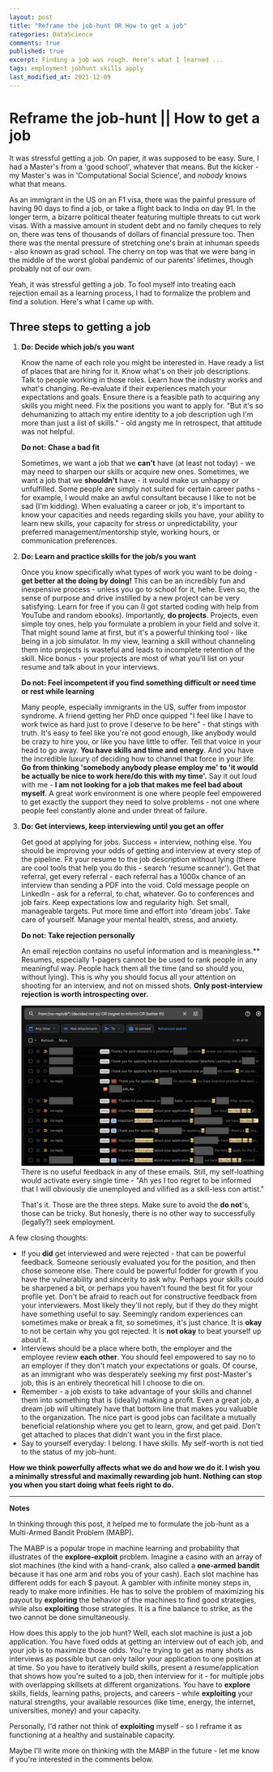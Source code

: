 ```yaml
---
layout: post
title: "Reframe the job-hunt OR How to get a job"
categories: DataScience
comments: true
published: true
excerpt: Finding a job was rough. Here's what I learned ...
tags: employment jobhunt skills apply
last_modified_at: 2021-12-09
---
```


# Reframe the job-hunt || How to get a job

It was stressful getting a job. On paper, it was supposed to be easy. Sure, I had a Master's from a 'good school', whatever that means. But the kicker - my Master's was in 'Computational Social Science', and *nobody* knows what that means.

As an immigrant in the US on an F1 visa, there was the painful pressure of having 90 days to find a job, or take a flight back to India on day 91. In the longer term, a bizarre political theater featuring multiple threats to cut work visas. With a massive amount in student debt and no family cheques to rely on, there was tens of thousands of dollars of financial pressure too. Then there was the mental pressure of stretching one's brain at inhuman speeds - also known as grad school. The cherry on top was that we were bang in the middle of the worst global pandemic of our parents' lifetimes, though probably not of our own.

Yeah, it was stressful getting a job. To fool myself into treating each rejection email as a learning process, I had to formalize the problem and find a solution. Here's what I came up with.

## Three steps to getting a job

1.  **Do: Decide which job/s you want**

    Know the name of each role you might be interested in. Have ready a list of places that are hiring for it. Know what's on their job descriptions. Talk to people working in those roles. Learn how the industry works and what's changing. Re-evaluate if their experiences match your expectations and goals. Ensure there is a feasible path to acquiring any skills you might need. Fix the positions you want to apply for.
    "But it's so dehumanizing to attach my entire identity to a job description ugh I'm more than just a list of skills." - old angsty me
    In retrospect, that attitude was not helpful.

    **Do not: Chase a bad fit**

    Sometimes, we want a job that we **can't** have (at least not today) - we may need to sharpen our skills or acquire new ones. Sometimes, we want a job that we **shouldn't** have - it would make us unhappy or unfulfilled. Some people are simply not suited for certain career paths - for example, I would make an awful consultant because I like to not be sad (I'm kidding). When evaluating a career or job, it's important to know your capacities and needs regarding  skills you have, your ability to learn new skills, your capacity for stress or unpredictability, your preferred management/mentorship style, working hours, or communication preferences.

2.  **Do: Learn and practice skills for the job/s you want**

    Once you know specifically what types of work you want to be doing - **get better at the doing by doing!** This can be an incredibly fun and inexpensive process - unless you go to school for it, hehe. Even so, the sense of purpose and drive instilled by a new project can be very satisfying. Learn for free if you can (I got started coding with help from YouTube and random ebooks). Importantly, **do projects**. Projects, even simple toy ones, help you formulate a problem in your field and solve it. That might sound lame at first, but it's a powerful thinking tool - like being in a job simulator. In my view, learning a skill without channeling them into projects is wasteful and leads to incomplete retention of the skill. Nice bonus - your projects are most of what you'll list on your resume and talk about in your interviews.

    **Do not: Feel incompetent if you find something difficult or need time or rest while learning**

    Many people, especially immigrants in the US, suffer from impostor syndrome. A friend getting her PhD once quipped "I feel like I have to work twice as hard just to prove I deserve to be here" - that stings with truth. It's easy to feel like you're not good enough, like anybody would be crazy to hire you, or like you have little to offer. Tell that voice in your head to go away. **You have skills and time and energy**. And you have the incredible luxury of deciding how to channel that force in your life. **Go from thinking 'somebody anybody please employ me' to 'it would be actually be nice to work here/do this with my time'.**
    Say it out loud with me - **I am not looking for a job that makes me feel bad about myself.** A great work environment is one where people feel empowered to get exactly the support they need to solve problems - not one where people feel constantly alone and under threat of failure.

3.  **Do: Get interviews, keep interviewing until you get an offer**

    Get good at applying for jobs. Success = interview, nothing else. You should be improving your odds of getting and interview at every step of the pipeline. Fit your resume to the job description without lying (there are cool tools that help you do this - search 'resume scanner'). Get that referral, get every referral - each referral has a 1000x chance of an interview than sending a PDF into the void. Cold message people on LinkedIn - ask for a referral, to chat, whatever. Go to conferences and job fairs. Keep expectations low and regularity high. Set small, manageable targets. Put more time and effort into 'dream jobs'. Take care of yourself. Manage your mental health, stress, and anxiety.

    **Do not: Take rejection personally**

    An email rejection contains no useful information and is meaningless.** Resumes, especially 1-pagers cannot be be used to rank people in any meaningful way. People hack them all the time (and so should you, without lying). This is why you should focus all your attention on shooting for an interview, and not on missed shots. **Only post-interview rejection is worth introspecting over.**

    <img src="/images/2021/rejection_emails.png" alt="boilerplate recycled text in every rejection email"
    	title="Love to see 'regret to be inform you'"/>
    There is no useful feedback in any of these emails. Still, my self-loathing would activate every single time - "Ah yes I too regret to be informed that I will obviously die unemployed and vilified as a skill-less con artist."

    That's it. Those are the three steps. Make sure to avoid the **do not**'s, those can be tricky. But honesly, there is no other way to successfully (legally?) seek employment.

A few closing thoughts:

- If you **did** get interviewed and were rejected - that can be powerful feedback. Someone seriously evaluated you for the position, and then chose someone else. There could be powerful fodder for growth if you have the vulnerability and sincerity to ask why. Perhaps your skills could be sharpened a bit, or perhaps you haven't found the best fit for your profile yet. Don't be afraid to reach out for constructive feedback from your interviewers. Most likely they'll not reply, but if they do they might have something useful to say. Seemingly random experiences can sometimes make or break a fit, so sometimes, it's just chance. It is **okay** to not be certain why you got rejected. It is **not okay** to beat yourself up about it.
- Interviews should be a place where both, the employer and the employee review **each other**. You should feel empowered to say no to an employer if they don't match your expectations or goals. Of course, as an immigrant who was desperately seeking my first post-Master's job, this is an entirely theoretical hill I choose to die on.
- Remember - a job exists to take advantage of your skills and channel them into something that is (ideally) making a profit. Even a great job, a dream job will ultimately have that bottom line that makes you valuable to the organization. The nice part is good jobs can facilitate a mutually beneficial relationship where you get to learn, grow, and get paid. Don't get attached to places that didn't want you in the first place.
- Say to yourself everyday: I belong. I have skills. My self-worth is not tied to the status of my job-hunt.

**How we think powerfully affects what we do and how we do it. I wish you a minimally stressful and maximally rewarding job hunt. Nothing can stop you when you start doing what feels right to do.**

---

**Notes**

In thinking through this post, it helped me to formulate the job-hunt as a Multi-Armed Bandit Problem (MABP).

The MABP is a popular trope in machine learning and probability that illustrates of the **explore-exploit** problem. Imagine a casino with an array of slot machines (the kind with a hand-crank, also called a **one-armed bandit** because it has one arm and robs you of your cash). Each slot machine has different odds for each $ payout. A gambler with infinite money steps in, ready to make more infinities. He has to solve the problem of maximizing his payout by **exploring** the behavior of the machines to find good strategies, while also **exploiting** those strategies. It is a fine balance to strike, as the two cannot be done simultaneously.

How does this apply to the job hunt? Well, each slot machine is just a job application. You have fixed odds at getting an interview out of each job, and your job is to maximize those odds. You're trying to get as many shots as interviews as possible but can only tailor your application to one position at at time. So you have to iteratively build skills, present a resume/application that shows how you're suited to a job, then interview for it - for multiple jobs with overlapping skillsets at different organizations. You have to **explore** skills, fields, learning paths, projects, and careers - while **exploiting** your natural strengths, your available resources (like time, energy, the internet, universities, money) and your capacity.

Personally, I'd rather not think of **exploiting** myself - so I reframe it as functioning at a healthy and sustainable capacity.

Maybe I'll write more on thinking with the MABP in the future - let me know if you're interested in the comments below.
